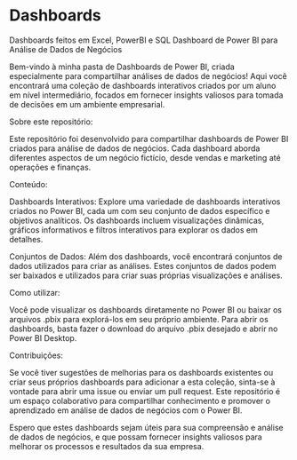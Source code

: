 # Dashboards
Dashboards feitos em Excel, PowerBI e SQL
Dashboard de Power BI para Análise de Dados de Negócios

Bem-vindo à minha pasta de Dashboards de Power BI, criada especialmente para compartilhar análises de dados de negócios! Aqui você encontrará uma coleção de dashboards interativos criados por um aluno em nível intermediário, focados em fornecer insights valiosos para tomada de decisões em um ambiente empresarial.

Sobre este repositório:

Este repositório foi desenvolvido para compartilhar dashboards de Power BI criados para análise de dados de negócios. Cada dashboard aborda diferentes aspectos de um negócio fictício, desde vendas e marketing até operações e finanças.

Conteúdo:

Dashboards Interativos: Explore uma variedade de dashboards interativos criados no Power BI, cada um com seu conjunto de dados específico e objetivos analíticos. Os dashboards incluem visualizações dinâmicas, gráficos informativos e filtros interativos para explorar os dados em detalhes.

Conjuntos de Dados: Além dos dashboards, você encontrará conjuntos de dados utilizados para criar as análises. Estes conjuntos de dados podem ser baixados e utilizados para criar suas próprias visualizações e análises.


Como utilizar:

Você pode visualizar os dashboards diretamente no Power BI ou baixar os arquivos .pbix para explorá-los em seu próprio ambiente. Para abrir os dashboards, basta fazer o download do arquivo .pbix desejado e abrir no Power BI Desktop.

Contribuições:

Se você tiver sugestões de melhorias para os dashboards existentes ou criar seus próprios dashboards para adicionar a esta coleção, sinta-se à vontade para abrir uma issue ou enviar um pull request. Este repositório é um espaço colaborativo para compartilhar conhecimento e promover o aprendizado em análise de dados de negócios com o Power BI.

Espero que estes dashboards sejam úteis para sua compreensão e análise de dados de negócios, e que possam fornecer insights valiosos para melhorar os processos e resultados da sua empresa.
